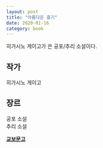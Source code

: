 ```yaml
---
layout: post
title: "아름다운 흉기"
date: 2020-01-16
category: book
---
```


히가시노 게이고가 쓴 공포/추리 소설이다.

## 작가
히가시노 게이고

## 장르
공포 소설  
추리 소설

**[교보문고](http://www.kyobobook.co.kr/product/detailViewKor.laf?ejkGb=KOR&mallGb=KOR&barcode=9788925563206&orderClick=LAG&Kc=)**